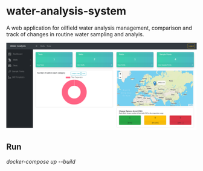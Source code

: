 # water-analysis-system

A web application for oilfield water analysis management, comparison and track of changes in routine water sampling and analyis.

![Screenshot](screenshot.png)

## Run ##
*docker-compose up --build*
